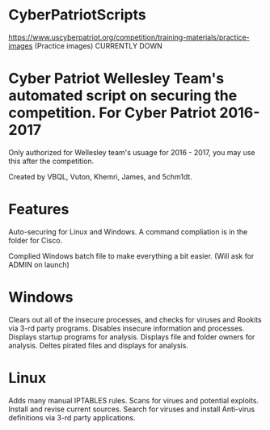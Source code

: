 # CyberPatriotScripts

https://www.uscyberpatriot.org/competition/training-materials/practice-images (Practice images) CURRENTLY DOWN

# Cyber Patriot Wellesley Team's automated script on securing the competition. For Cyber Patriot 2016-2017

Only authorized for Wellesley team's usuage for 2016 - 2017, you may use this after the competition.

Created by VBQL, Vuton, Khemri, James, and 5chm1dt.

# Features
Auto-securing for Linux and Windows. A command compliation is in the folder for Cisco.

Complied Windows batch file to make everything a bit easier. (Will ask for ADMIN on launch)

# Windows
Clears out all of the insecure processes, and checks for viruses and Rookits via 3-rd party programs.
Disables insecure information and processes.
Displays startup programs for analysis.
Displays file and folder owners for analysis.
Deltes pirated files and displays for analysis.

# Linux
Adds many manual IPTABLES rules.
Scans for virues and potential exploits.
Install and revise current sources.
Search for viruses and install Anti-virus definitions via 3-rd party applications.
